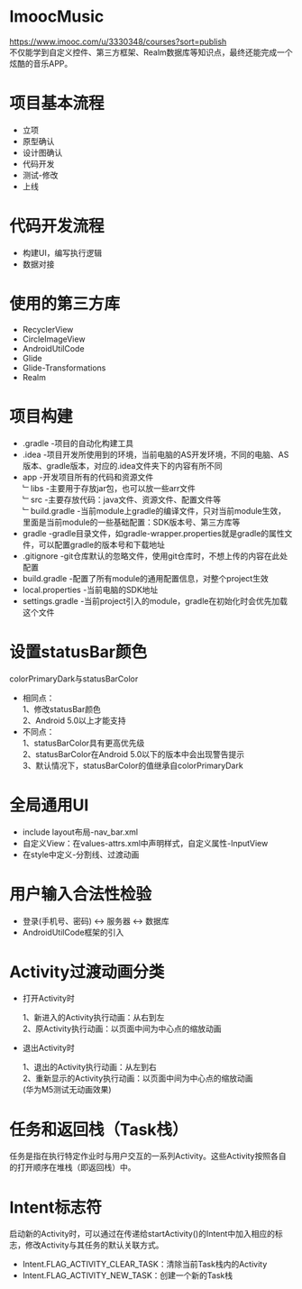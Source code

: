 # ImoocMusic
https://www.imooc.com/u/3330348/courses?sort=publish  
不仅能学到自定义控件、第三方框架、Realm数据库等知识点，最终还能完成一个炫酷的音乐APP。  

# 项目基本流程
* 立项
* 原型确认
* 设计图确认
* 代码开发
* 测试-修改
* 上线

# 代码开发流程
* 构建UI，编写执行逻辑
* 数据对接

# 使用的第三方库
* RecyclerView
* CircleImageView
* AndroidUtilCode
* Glide
* Glide-Transformations
* Realm

# 项目构建
* .gradle			-项目的自动化构建工具
* .idea				-项目开发所使用到的环境，当前电脑的AS开发环境，不同的电脑、AS版本、gradle版本，对应的.idea文件夹下的内容有所不同
* app				-开发项目所有的代码和资源文件  
	﹂libs			-主要用于存放jar包，也可以放一些arr文件  
	﹂src			-主要存放代码：java文件、资源文件、配置文件等  
	﹂build.gradle	-当前module上gradle的编译文件，只对当前module生效，里面是当前module的一些基础配置：SDK版本号、第三方库等
* gradle			-gradle目录文件，如gradle-wrapper.properties就是gradle的属性文件，可以配置gradle的版本号和下载地址	
* .gitignore		-git仓库默认的忽略文件，使用git仓库时，不想上传的内容在此处配置
* build.gradle		-配置了所有module的通用配置信息，对整个project生效
* local.properties	-当前电脑的SDK地址
* settings.gradle	-当前project引入的module，gradle在初始化时会优先加载这个文件

# 设置statusBar颜色
colorPrimaryDark与statusBarColor  
* 相同点：  
	1、修改statusBar颜色  
	2、Android 5.0以上才能支持  
* 不同点：  
	1、statusBarColor具有更高优先级  
	2、statusBarColor在Android 5.0以下的版本中会出现警告提示  
	3、默认情况下，statusBarColor的值继承自colorPrimaryDark  
	
# 全局通用UI
* include layout布局-nav_bar.xml
* 自定义View：在values-attrs.xml中声明样式，自定义属性-InputView
* 在style中定义-分割线、过渡动画

# 用户输入合法性检验
* 登录(手机号、密码) <-> 服务器 <-> 数据库
* AndroidUtilCode框架的引入

# Activity过渡动画分类
* 打开Activity时<p>
	1、新进入的Activity执行动画：从右到左  
	2、原Activity执行动画：以页面中间为中心点的缩放动画  
* 退出Activity时<p>
	1、退出的Activity执行动画：从左到右  
	2、重新显示的Activity执行动画：以页面中间为中心点的缩放动画  
(华为M5测试无动画效果)

# 任务和返回栈（Task栈）
任务是指在执行特定作业时与用户交互的一系列Activity。这些Activity按照各自的打开顺序在堆栈（即返回栈）中。

# Intent标志符
启动新的Activity时，可以通过在传递给startActivity()的Intent中加入相应的标志，修改Activity与其任务的默认关联方式。
* Intent.FLAG_ACTIVITY_CLEAR_TASK：清除当前Task栈内的Activity
* Intent.FLAG_ACTIVITY_NEW_TASK：创建一个新的Task栈